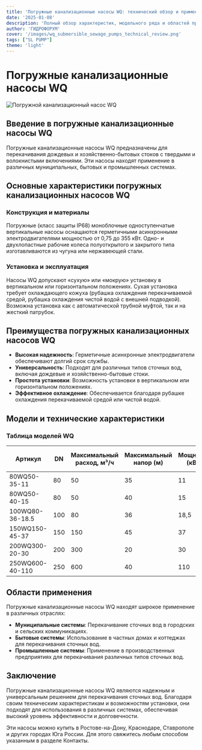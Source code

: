 ```yaml
---
title: 'Погружные канализационные насосы WQ: технический обзор и применение'
date: '2025-01-08'
description: 'Полный обзор характеристик, модельного ряда и областей применения погружных канализационных насосов WQ для перекачивания сточных вод.'
author: 'ГИДРОФОРУМ'
cover: '/images/wq_submersible_sewage_pumps_technical_review.png'
tags: ["SL PUMP"]
theme: 'light'
---
```


# Погружные канализационные насосы WQ

![Погружной канализационный насос WQ](/images/wq_submersible_sewage_pumps_technical_review.png)

## Введение в погружные канализационные насосы WQ

Погружные канализационные насосы WQ предназначены для перекачивания дождевых и хозяйственно-бытовых стоков с твердыми и волокнистыми включениями. Эти насосы находят применение в различных муниципальных, бытовых и промышленных системах.

## Основные характеристики погружных канализационных насосов WQ

### Конструкция и материалы

Погружные (класс защиты IP68) моноблочные одноступенчатые вертикальные насосы оснащаются герметичными асинхронными электродвигателями мощностью от 0,75 до 355 кВт. Одно- и двухлопастные рабочие колеса полуоткрытого и закрытого типа изготавливаются из чугуна или нержавеющей стали.

### Установка и эксплуатация

Насосы WQ допускают «сухую» или «мокрую» установку в вертикальном или горизонтальном положениях. Сухая установка требует охлаждающего кожуха (рубашка охлаждения перекачиваемой средой, рубашка охлаждения чистой водой с внешней подводкой). Возможна установка как с автоматической трубной муфтой, так и на жесткий патрубок.

## Преимущества погружных канализационных насосов WQ

- **Высокая надежность**: Герметичные асинхронные электродвигатели обеспечивают долгий срок службы.
- **Универсальность**: Подходят для различных типов сточных вод, включая дождевые и хозяйственно-бытовые стоки.
- **Простота установки**: Возможность установки в вертикальном или горизонтальном положениях.
- **Эффективное охлаждение**: Обеспечивается благодаря рубашке охлаждения перекачиваемой средой или чистой водой.

## Модели и технические характеристики

### Таблица моделей WQ

| Артикул         | DN  | Максимальный расход, м³/ч | Максимальный напор (м) | Мощность (кВт) | Скорость (об./мин.) |
|-----------------|-----|--------------------------|------------------------|-----------------|--------------------|
| 80WQ50-35-11    | 80  | 50                      | 35                    | 11              | 2900               |
| 80WQ50-40-15    | 80  | 50                      | 40                    | 15              | 2900               |
| 100WQ80-36-18.5 | 100 | 80                      | 36                    | 18,5            | 2900               |
| 150WQ150-45-37  | 150 | 150                     | 45                    | 37              | 1470               |
| 200WQ300-20-30  | 200 | 300                     | 20                    | 30              | 980                |
| 250WQ600-40-110 | 250 | 600                     | 40                    | 110             | 1480               |

## Области применения

Погружные канализационные насосы WQ находят широкое применение в различных отраслях:

- **Муниципальные системы**: Перекачивание сточных вод в городских и сельских коммуникациях.
- **Бытовые системы**: Использование в частных домах и коттеджах для перекачивания сточных вод.
- **Промышленные системы**: Применение в производственных предприятиях для перекачивания различных типов сточных вод.

## Заключение

Погружные канализационные насосы WQ являются надежным и универсальным решением для перекачивания сточных вод. Благодаря своим техническим характеристикам и возможностям установки, они подходят для использования в различных системах, обеспечивая высокий уровень эффективности и долговечности.

Эти насосы можно купить в Ростове-на-Дону, Краснодаре, Ставрополе и других городах Юга России. Для этого свяжитесь любым способом указанным в разделе Контакты.
